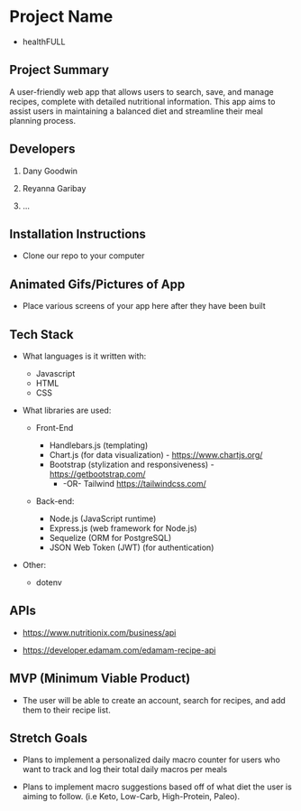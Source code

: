 # Project Name

- healthFULL

## Project Summary

A user-friendly web app that allows users to search, save, and manage recipes, complete with detailed nutritional information. This app aims to assist users in maintaining a balanced diet and streamline their meal planning process.

## Developers

1. Dany Goodwin

2. Reyanna Garibay

3. ...

## Installation Instructions

- Clone our repo to your computer

## Animated Gifs/Pictures of App

- Place various screens of your app here after they have been built

## Tech Stack

- What languages is it written with:
  - Javascript
  - HTML
  - CSS

- What libraries are used:
  - Front-End
    - Handlebars.js (templating)
    - Chart.js (for data visualization) - https://www.chartjs.org/
    - Bootstrap (stylization and responsiveness) - https://getbootstrap.com/
      - -OR- Tailwind https://tailwindcss.com/
  
  - Back-end:
    - Node.js (JavaScript runtime)
    - Express.js (web framework for Node.js)
    - Sequelize (ORM for PostgreSQL)
    - JSON Web Token (JWT) (for authentication)

- Other:
  - dotenv

## APIs

- https://www.nutritionix.com/business/api

- https://developer.edamam.com/edamam-recipe-api

## MVP (Minimum Viable Product)

- The user will be able to create an account, search for recipes, and add them to their recipe list.

## Stretch Goals

- Plans to implement a personalized daily macro counter for users who want to track and log their total daily macros per meals

- Plans to implement macro suggestions based off of what diet the user is aiming to follow. (i.e Keto, Low-Carb, High-Protein, Paleo).